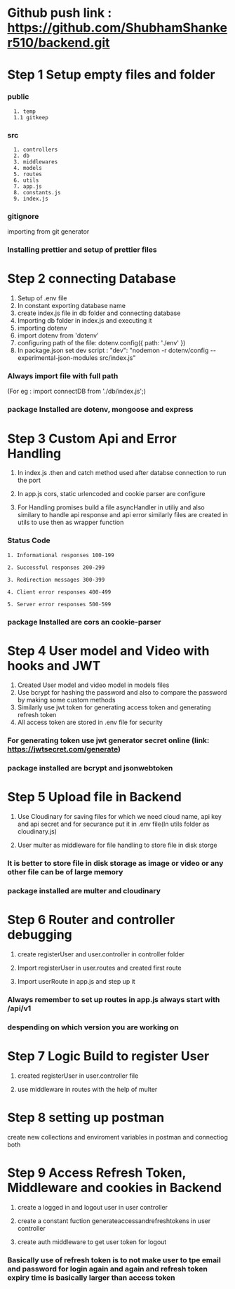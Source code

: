 # Github push link : https://github.com/ShubhamShanker510/backend.git

# Step 1 Setup empty files and folder

### public
      1. temp
      1.1 gitkeep

### src
      1. controllers
      2. db
      3. middlewares
      4. models
      5. routes
      6. utils
      7. app.js
      8. constants.js
      9. index.js

### gitignore

importing from git generator

### Installing prettier and setup of prettier files

# Step 2 connecting Database

1. Setup of .env file
2. In constant exporting database name
3. create index.js file in db folder and connecting database
4. Importing db folder in index.js and executing it 
5. importing dotenv 
6.  import dotenv from 'dotenv'
7. configuring path of the file:
dotenv.config({
    path: './env'
})
8. In package.json set dev script : "dev": "nodemon -r dotenv/config --experimental-json-modules src/index.js"

### Always import file with full path 
(For eg : import connectDB from './db/index.js';)

### package Installed are dotenv, mongoose and express

# Step 3 Custom Api and Error Handling

1. In index.js .then and catch method used after databse connection to run the port 

2. In app.js cors, static urlencoded and cookie parser are configure

3. For Handling promises build a file asyncHandler in utiliy and also similary to handle api response and api error similarly files are created in utils to use then as wrapper function

### Status Code
    
    1. Informational responses 100-199

    2. Successful responses 200-299

    3. Redirection messages 300-399

    4. Client error responses 400-499

    5. Server error responses 500-599


### package Installed are cors an cookie-parser

# Step 4 User model and Video with hooks and JWT

1. Created User model and video model in models files
2. Use bcrypt for hashing the password and also to compare the password by making some custom methods
3. Similarly use jwt token for generating access token and generating refresh token 
4. All access token are stored in .env file for security

### For generating token use jwt generator secret online (link: https://jwtsecret.com/generate)

### package installed are bcrypt and jsonwebtoken

# Step 5 Upload file in Backend

1. Use Cloudinary for saving files for which we need cloud name, api key and api secret and for securance put it in .env file(In utils folder as cloudinary.js)

2. User multer as middleware for file handling to store file in disk storge

### It is better to store file in disk storage as image or video or any other file can be of large memory

### package installed are multer and cloudinary

# Step 6 Router and controller debugging

1. create registerUser and user.controller in controller folder

2. Import registerUser in user.routes and created first route

3. Import userRoute in app.js and step up it

### Always remember to set up routes in app.js always start with /api/v1

### despending on which version you are working on

# Step 7 Logic Build to register User

1. created registerUser in user.controller file

2. use middleware in routes with the help of multer 

# Step 8 setting up postman

 create new collections and enviroment variables in postman and connectiog both

# Step 9 Access Refresh Token, Middleware and cookies in Backend

1. create a logged in and logout user in user controller

2.  create a constant fuction generateaccessandrefreshtokens in user controller

3. create auth middleware to get user token for logout

### Basically use of refresh token is to not make user to tpe email and password for login again and again and refresh token expiry time is basically larger than access token

